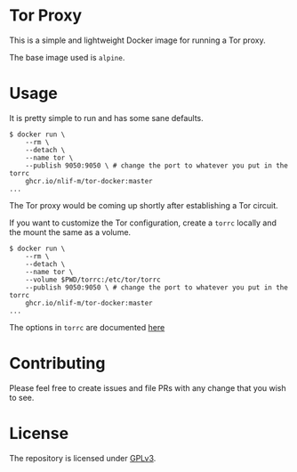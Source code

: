 # Tor Proxy

This is a simple and lightweight Docker image for running a Tor proxy.

The base image used is `alpine`.

# Usage

It is pretty simple to run and has some sane defaults.

```
$ docker run \
    --rm \
    --detach \
    --name tor \
    --publish 9050:9050 \ # change the port to whatever you put in the torrc
    ghcr.io/nlif-m/tor-docker:master
...
```

The Tor proxy would be coming up shortly after establishing a Tor circuit.

If you want to customize the Tor configuration, create a `torrc` locally and the mount the same as a volume.

```
$ docker run \
    --rm \
    --detach \
    --name tor \
    --volume $PWD/torrc:/etc/tor/torrc
    --publish 9050:9050 \ # change the port to whatever you put in the torrc
    ghcr.io/nlif-m/tor-docker:master
...
```

The options in `torrc` are documented [here](https://2019.www.torproject.org/docs/tor-manual.html.en)

# Contributing

Please feel free to create issues and file PRs with any change that you wish to see.

# License

The repository is licensed under [GPLv3](https://choosealicense.com/licenses/gpl-3.0).
